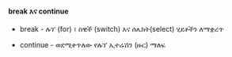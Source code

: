 #### break እና continue

- break - ሉፕ (for) ፣ ስዊች (switch) እና ሰሌክት(select) ሂደቶችን ለማቋረጥ 

- continue - ወደሚቀጥለው የሉፕ ኢተሬሽን (ዙር) ማለፍ 